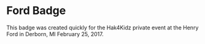 # Ford Badge

This badge was created quickly for the Hak4Kidz private event at the Henry Ford in Derborn, MI February 25, 2017.

